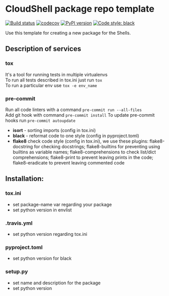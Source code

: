 # CloudShell package repo template

[![Build status](https://travis-ci.org/QualiSystems/cloudshell-package-repo-template.svg?branch=dev)](https://travis-ci.org/QualiSystems/cloudshell-package-repo-template)
[![codecov](https://codecov.io/gh/QualiSystems/cloudshell-package-repo-template/branch/dev/graph/badge.svg)](https://codecov.io/gh/QualiSystems/cloudshell-package-repo-template)
[![PyPI version](https://badge.fury.io/py/cloudshell-package-repo-template.svg)](https://badge.fury.io/py/cloudshell-package-repo-template)
[![Code style: black](https://img.shields.io/badge/code%20style-black-000000.svg)](https://github.com/python/black)

Use this template for creating a new package for the Shells.

## Description of services
### tox
It's a tool for running tests in multiple virtualenvs  
To run all tests described in tox.ini just run `tox`  
To run a particular env use `tox -e env_name`

### pre-commit
Run all code linters with a command `pre-commit run --all-files`  
Add git hook with command `pre-commit install`
To update pre-commit hooks run `pre-commit autoupdate`
- **isort** - sorting imports (config in tox.ini)
- **black** - reformat code to one style (config in pyproject.toml)
- **flake8** check code style (config in tox.ini), we use these plugins: flake8-docstring for checking docstrings; flake8-builtins for preventing using builtins as variable names; flake8-comprehensions to check list/dict comprehensions; flake8-print to prevent leaving prints in the code; flake8-eradicate to prevent leaving commented code

## Installation:

### tox.ini
- set package-name var regarding your package
- set python version in envlist

### .travis.yml
- set python version regarding tox.ini

### pyproject.toml
- set python version for black

### setup.py
- set name and description for the package
- set python version
